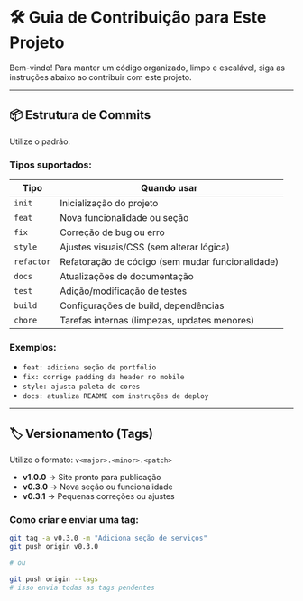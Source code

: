 # 🛠️ Guia de Contribuição para Este Projeto

Bem-vindo! Para manter um código organizado, limpo e escalável, siga as instruções abaixo ao contribuir com este projeto.

---

## 📦 Estrutura de Commits

Utilize o padrão:


### Tipos suportados:

| Tipo      | Quando usar                                      |
|-----------|--------------------------------------------------|
| `init`    | Inicialização do projeto                         |
| `feat`    | Nova funcionalidade ou seção                     |
| `fix`     | Correção de bug ou erro                          |
| `style`   | Ajustes visuais/CSS (sem alterar lógica)         |
| `refactor`| Refatoração de código (sem mudar funcionalidade) |
| `docs`    | Atualizações de documentação                     |
| `test`    | Adição/modificação de testes                     |
| `build`   | Configurações de build, dependências             |
| `chore`   | Tarefas internas (limpezas, updates menores)     |

### Exemplos:

- `feat: adiciona seção de portfólio`
- `fix: corrige padding da header no mobile`
- `style: ajusta paleta de cores`
- `docs: atualiza README com instruções de deploy`

---

## 🏷️ Versionamento (Tags)

Utilize o formato: `v<major>.<minor>.<patch>`

- **v1.0.0** → Site pronto para publicação
- **v0.3.0** → Nova seção ou funcionalidade
- **v0.3.1** → Pequenas correções ou ajustes

### Como criar e enviar uma tag:

```bash
git tag -a v0.3.0 -m "Adiciona seção de serviços"
git push origin v0.3.0

# ou 

git push origin --tags
# isso envia todas as tags pendentes